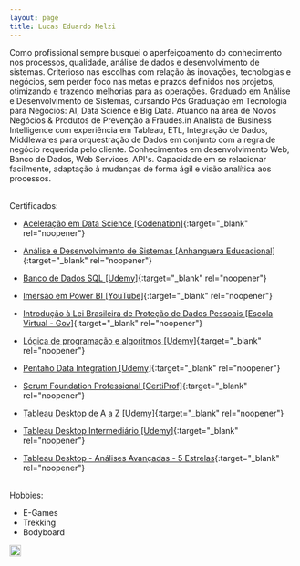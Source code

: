```yaml
---
layout: page
title: Lucas Eduardo Melzi
---
```


Como profissional sempre busquei o aperfeiçoamento do conhecimento nos processos, qualidade, análise de dados e desenvolvimento de sistemas. Criterioso nas escolhas com relação às inovações, tecnologias e negócios, sem perder foco nas metas e prazos definidos nos projetos, otimizando e trazendo melhorias para as operações.
Graduado em Análise e Desenvolvimento de Sistemas, cursando Pós Graduação em Tecnologia para Negócios: AI, Data Science e Big Data. Atuando na área de Novos Negócios & Produtos de Prevenção a Fraudes.in
Analista de Business Intelligence com experiência em Tableau, ETL, Integração de Dados, Middlewares para orquestração de Dados em conjunto com a regra de negócio requerida pelo cliente. Conhecimentos em desenvolvimento Web, Banco de Dados, Web Services, API's.
Capacidade em se relacionar facilmente, adaptação à mudanças de forma ágil e visão analítica aos processos.

<br>Certificados:
- [Aceleração em Data Science [Codenation]](https://melzilucas.github.io/assets/images/certificado_codenation.pdf){:target="_blank" rel="noopener"}

- [Análise e Desenvolvimento de Sistemas [Anhanguera Educacional]](https://melzilucas.github.io/assets/certificados/analise-desenvolvimento-de-sistemas.png){:target="_blank" rel="noopener"}

- [Banco de Dados SQL [Udemy]](https://melzilucas.github.io/assets/certificados/banco-de-dados.jpg){:target="_blank" rel="noopener"}

- [Imersão em Power BI [YouTube]](https://melzilucas.github.io/assets/certificados/Imersao-em-Power-BI.pdf){:target="_blank" rel="noopener"}

- [Introdução à Lei Brasileira de Proteção de Dados Pessoais [Escola Virtual - Gov]](https://melzilucas.github.io/assets/certificados/LGPD.pdf){:target="_blank" rel="noopener"}

- [Lógica de programação e algoritmos [Udemy]](https://melzilucas.github.io/assets/certificados/logica-de-programacao-algoritimos.jpg){:target="_blank" rel="noopener"}

- [Pentaho Data Integration [Udemy]](https://melzilucas.github.io/assets/certificados/pentaho-data-integration.pdf){:target="_blank" rel="noopener"}

- [Scrum Foundation Professional [CertiProf]](https://melzilucas.github.io/assets/certificados/Scrum-Foundation.pdf){:target="_blank" rel="noopener"}

- [Tableau Desktop de A a Z [Udemy]](https://melzilucas.github.io/assets/certificados/Tableau-A-Z.pdf){:target="_blank" rel="noopener"}

- [Tableau Desktop Intermediário [Udemy]](https://melzilucas.github.io/assets/certificados/Tableau-desktop-intermediario.pdf){:target="_blank" rel="noopener"}

- [Tableau Desktop - Análises Avançadas - 5 Estrelas](https://melzilucas.github.io/assets/certificados/certificado-tableau-5-estrelas.pdf){:target="_blank" rel="noopener"}

<br>Hobbies:
- E-Games
- Trekking
- Bodyboard

<div class="social">
    <a class="fa fa-medium" href="https://medium.com/@lucas.melzi" target="_blank" alt="medium"></a>
    <a class="fa fa-linkedin" href="https://www.linkedin.com/in/lucas-eduardo-melzi/" target="_blank"></a> 
    <a class="fa fa-github" href="https://github.com/melzilucas/" target="_blank"></a>        
    <a  href="https://public.tableau.com/app/profile/lucas.eduardo.melzi" target="_blank">
    <img alt="Tableau Public" src="/assets/images/tableau-favicon.ico" width="20" height="20"></a>
</div>